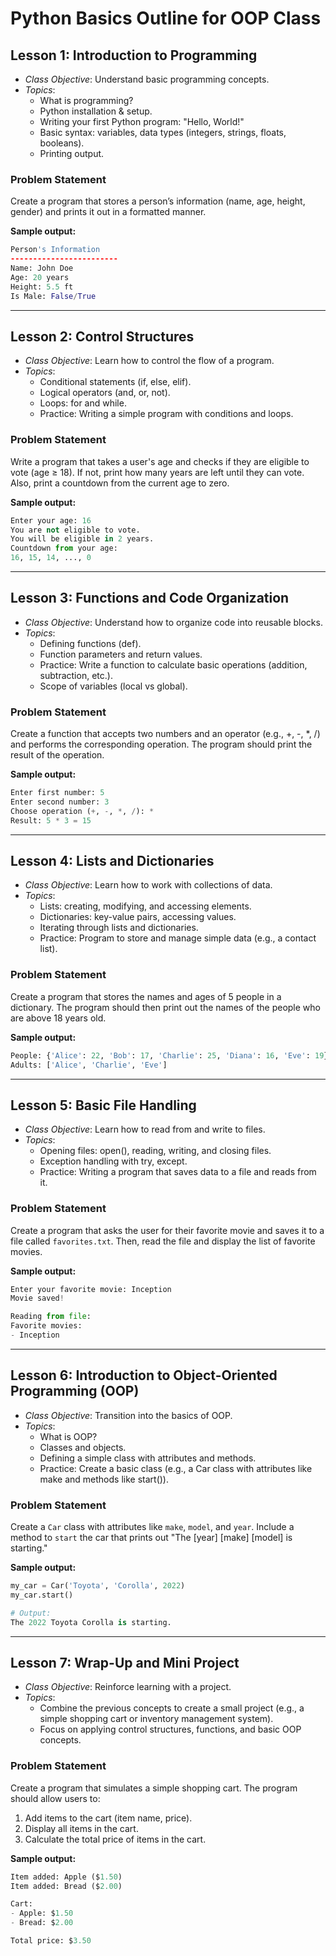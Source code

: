 
# Python Basics Outline for OOP Class

## Lesson 1: Introduction to Programming
- *Class Objective*: Understand basic programming concepts.
- *Topics*:
  - What is programming?
  - Python installation & setup.
  - Writing your first Python program: "Hello, World!"
  - Basic syntax: variables, data types (integers, strings, floats, booleans).
  - Printing output.

### Problem Statement
Create a program that stores a person’s information (name, age, height, gender) and prints it out in a formatted manner.

**Sample output:**
```python
Person's Information
------------------------
Name: John Doe
Age: 20 years
Height: 5.5 ft
Is Male: False/True
```

---

## Lesson 2: Control Structures
- *Class Objective*: Learn how to control the flow of a program.
- *Topics*:
  - Conditional statements (if, else, elif).
  - Logical operators (and, or, not).
  - Loops: for and while.
  - Practice: Writing a simple program with conditions and loops.

### Problem Statement
Write a program that takes a user's age and checks if they are eligible to vote (age ≥ 18). If not, print how many years are left until they can vote. Also, print a countdown from the current age to zero.

**Sample output:**
```python
Enter your age: 16
You are not eligible to vote.
You will be eligible in 2 years.
Countdown from your age:
16, 15, 14, ..., 0
```

---

## Lesson 3: Functions and Code Organization
- *Class Objective*: Understand how to organize code into reusable blocks.
- *Topics*:
  - Defining functions (def).
  - Function parameters and return values.
  - Practice: Write a function to calculate basic operations (addition, subtraction, etc.).
  - Scope of variables (local vs global).

### Problem Statement
Create a function that accepts two numbers and an operator (e.g., +, -, *, /) and performs the corresponding operation. The program should print the result of the operation.

**Sample output:**
```python
Enter first number: 5
Enter second number: 3
Choose operation (+, -, *, /): *
Result: 5 * 3 = 15
```

---

## Lesson 4: Lists and Dictionaries
- *Class Objective*: Learn how to work with collections of data.
- *Topics*:
  - Lists: creating, modifying, and accessing elements.
  - Dictionaries: key-value pairs, accessing values.
  - Iterating through lists and dictionaries.
  - Practice: Program to store and manage simple data (e.g., a contact list).

### Problem Statement
Create a program that stores the names and ages of 5 people in a dictionary. The program should then print out the names of the people who are above 18 years old.

**Sample output:**
```python
People: {'Alice': 22, 'Bob': 17, 'Charlie': 25, 'Diana': 16, 'Eve': 19}
Adults: ['Alice', 'Charlie', 'Eve']
```

---

## Lesson 5: Basic File Handling
- *Class Objective*: Learn how to read from and write to files.
- *Topics*:
  - Opening files: open(), reading, writing, and closing files.
  - Exception handling with try, except.
  - Practice: Writing a program that saves data to a file and reads from it.

### Problem Statement
Create a program that asks the user for their favorite movie and saves it to a file called `favorites.txt`. Then, read the file and display the list of favorite movies.

**Sample output:**
```python
Enter your favorite movie: Inception
Movie saved!

Reading from file:
Favorite movies:
- Inception
```

---

## Lesson 6: Introduction to Object-Oriented Programming (OOP)
- *Class Objective*: Transition into the basics of OOP.
- *Topics*:
  - What is OOP?
  - Classes and objects.
  - Defining a simple class with attributes and methods.
  - Practice: Create a basic class (e.g., a Car class with attributes like make and methods like start()).

### Problem Statement
Create a `Car` class with attributes like `make`, `model`, and `year`. Include a method to `start` the car that prints out "The [year] [make] [model] is starting."

**Sample output:**
```python
my_car = Car('Toyota', 'Corolla', 2022)
my_car.start()

# Output:
The 2022 Toyota Corolla is starting.
```

---

## Lesson 7: Wrap-Up and Mini Project
- *Class Objective*: Reinforce learning with a project.
- *Topics*:
  - Combine the previous concepts to create a small project (e.g., a simple shopping cart or inventory management system).
  - Focus on applying control structures, functions, and basic OOP concepts.

### Problem Statement
Create a program that simulates a simple shopping cart. The program should allow users to:
1. Add items to the cart (item name, price).
2. Display all items in the cart.
3. Calculate the total price of items in the cart.

**Sample output:**
```python
Item added: Apple ($1.50)
Item added: Bread ($2.00)

Cart:
- Apple: $1.50
- Bread: $2.00

Total price: $3.50
```
